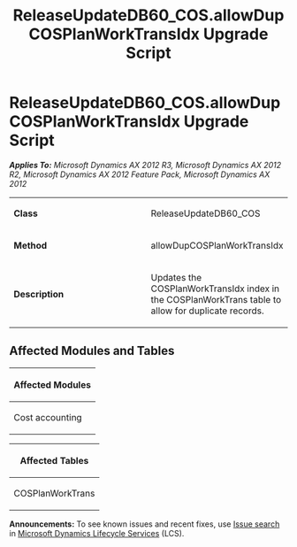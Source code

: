 ﻿---
title: ReleaseUpdateDB60_COS.allowDupCOSPlanWorkTransIdx Upgrade Script
TOCTitle: ReleaseUpdateDB60_COS.allowDupCOSPlanWorkTransIdx Upgrade Script
ms:assetid: 2a405cc0-829a-72da-fb6a-4f1639e0e564
ms:mtpsurl: https://msdn.microsoft.com/en-us/library/JJ735918(v=AX.60)
ms:contentKeyID: 49707335
ms.date: 05/18/2015
mtps_version: v=AX.60
---

# ReleaseUpdateDB60\_COS.allowDupCOSPlanWorkTransIdx Upgrade Script 


_**Applies To:** Microsoft Dynamics AX 2012 R3, Microsoft Dynamics AX 2012 R2, Microsoft Dynamics AX 2012 Feature Pack, Microsoft Dynamics AX 2012_

<table>
<colgroup>
<col style="width: 50%" />
<col style="width: 50%" />
</colgroup>
<tbody>
<tr class="odd">
<td><p><strong>Class</strong></p></td>
<td><p>ReleaseUpdateDB60_COS</p></td>
</tr>
<tr class="even">
<td><p><strong>Method</strong></p></td>
<td><p>allowDupCOSPlanWorkTransIdx</p></td>
</tr>
<tr class="odd">
<td><p><strong>Description</strong></p></td>
<td><p>Updates the COSPlanWorkTransIdx index in the COSPlanWorkTrans table to allow for duplicate records.</p></td>
</tr>
</tbody>
</table>


## Affected Modules and Tables

<table>
<colgroup>
<col style="width: 100%" />
</colgroup>
<thead>
<tr class="header">
<th><p>Affected Modules</p></th>
</tr>
</thead>
<tbody>
<tr class="odd">
<td><p>Cost accounting</p></td>
</tr>
</tbody>
</table>


<table>
<colgroup>
<col style="width: 100%" />
</colgroup>
<thead>
<tr class="header">
<th><p>Affected Tables</p></th>
</tr>
</thead>
<tbody>
<tr class="odd">
<td><p>COSPlanWorkTrans</p></td>
</tr>
</tbody>
</table>

  
**Announcements:** To see known issues and recent fixes, use [Issue search](http://go.microsoft.com/fwlink/?linkid=389258) in [Microsoft Dynamics Lifecycle Services](http://go.microsoft.com/fwlink/?linkid=306505) (LCS).

